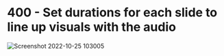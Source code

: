 # 400 - Set durations for each slide to line up visuals with the audio

![Screenshot 2022-10-25 103005](https://user-images.githubusercontent.com/1499433/197724106-58f49fef-b54a-4502-b8e9-136c6afacc97.png)
